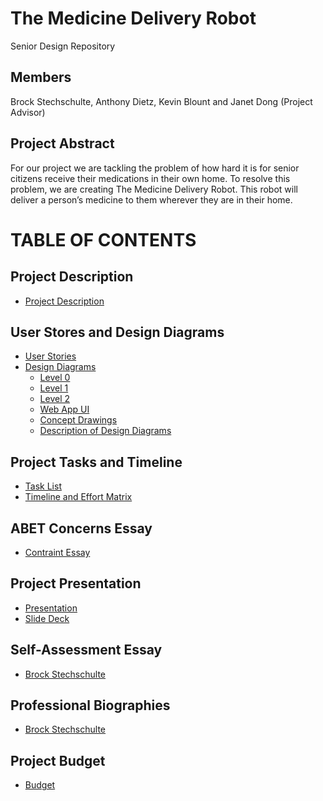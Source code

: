 # The Medicine Delivery Robot
Senior Design Repository

## Members
Brock Stechschulte, Anthony Dietz, Kevin Blount and Janet Dong (Project Advisor)

## Project Abstract
For our project we are tackling the problem of how hard it is for senior citizens receive their medications in their own home. To resolve this problem, we are creating The Medicine Delivery Robot. This robot will deliver a person’s medicine to them wherever they are in their home.

# TABLE OF CONTENTS

## Project Description
* [Project Description](https://github.com/BrockStech/SeniorDesign/blob/master/Assignments/ProjectDescription.md)

## User Stores and Design Diagrams
* [User Stories](https://github.com/BrockStech/SeniorDesign/blob/master/Assignments/UserStories.md)
* [Design Diagrams](https://github.com/BrockStech/SeniorDesign/tree/master/Design_Diagrams)
  * [Level 0](https://github.com/BrockStech/SeniorDesign/blob/master/Design_Diagrams/Design_Diagram0.png)
  * [Level 1](https://github.com/BrockStech/SeniorDesign/blob/master/Design_Diagrams/Design_Diagram1.png)
  * [Level 2](https://github.com/BrockStech/SeniorDesign/blob/master/Design_Diagrams/Design_Diagram2.png)
  * [Web App UI](https://github.com/BrockStech/SeniorDesign/blob/master/Design_Diagrams/MedicineDeliveryRobotScreenshot.PNG)
  * [Concept Drawings](https://github.com/BrockStech/SeniorDesign/blob/master/Assignments/ConceptDrawings.pdf)
  * [Description of Design Diagrams](https://github.com/BrockStech/SeniorDesign/blob/master/Design_Diagrams/DesignDiagramExplanation.md)
  
## Project Tasks and Timeline
* [Task List](https://github.com/BrockStech/SeniorDesign/blob/master/Assignments/Other/Tasklist.md)
* [Timeline and Effort Matrix](https://github.com/BrockStech/SeniorDesign/blob/master/Assignments/Other/Semester1/Milestones_Timeline_EffortMatrix.pdf)

## ABET Concerns Essay
* [Contraint Essay](https://github.com/BrockStech/SeniorDesign/blob/master/Assignments/ConstraintEssay.md)

## Project Presentation
* [Presentation](https://github.com/BrockStech/SeniorDesign/blob/master/Assignments/Presentation/Presentation.md)
* [Slide Deck](https://github.com/BrockStech/SeniorDesign/blob/master/Assignments/Presentation/MedicalDeliveryRobotDesignPresentation.pptx)

## Self-Assessment Essay
* [Brock Stechschulte](https://github.com/BrockStech/SeniorDesign/blob/master/Assignments/SelfEvaluationStechschulte.pdf)

## Professional Biographies
* [Brock Stechschulte](https://github.com/BrockStech/SeniorDesign/blob/master/Assignments/Other/BiographyStechschulte.md)

## Project Budget
* [Budget](https://github.com/BrockStech/SeniorDesign/blob/master/Assignments/Budget.pdf)
